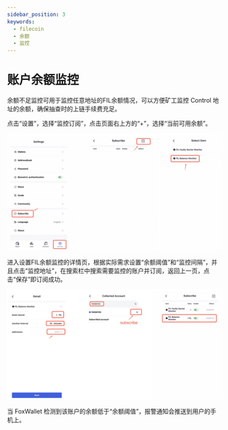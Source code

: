 ```yaml
---
sidebar_position: 3
keywords:
  - filecoin
  - 余额
  - 监控
---
```


# 账户余额监控
余额不足监控可用于监控任意地址的FIL余额情况，可以方便矿工监控 Control 地址的余额，确保抽查时的上链手续费充足。

点击“设置”，选择“监控订阅”，点击页面右上方的“+”，选择“当前可用余额”。

![](../img/balance-monitor1.png)

进入设置FIL余额监控的详情页，根据实际需求设置“余额阈值”和“监控间隔”，并且点击“监控地址”，在搜索栏中搜索需要监控的账户并订阅，返回上一页，点击“保存”即订阅成功。

![](../img/balance-monitor2.png)

当 FoxWallet 检测到该账户的余额低于“余额阈值”，报警通知会推送到用户的手机上。




